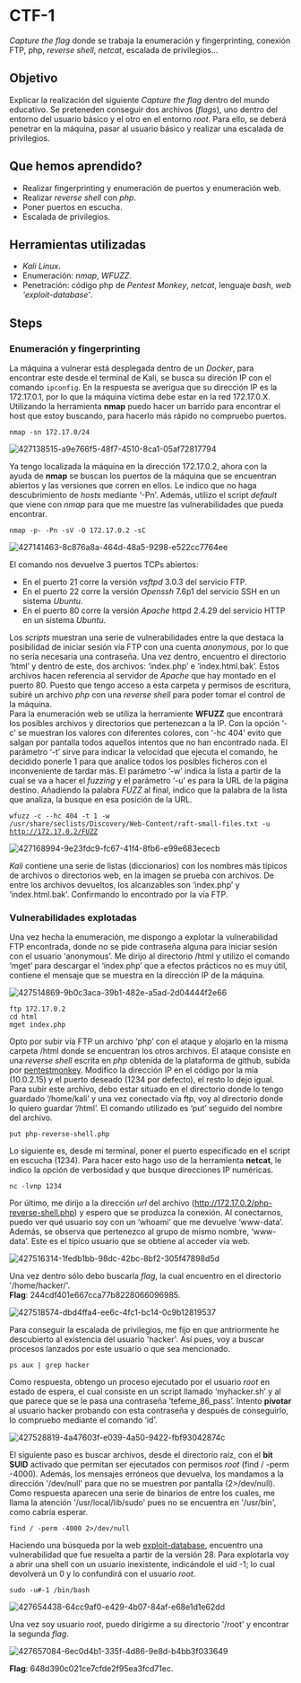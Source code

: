 # CTF-1
*Capture the flag* donde se trabaja la enumeración y fingerprinting, conexión FTP, php, *reverse shell*, *netcat*, escalada de privilegios... 

## Objetivo

Explicar la realización del siguiente _Capture the flag_ dentro del mundo educativo. Se preteneden conseguir dos archivos (_flags_), uno dentro del entorno del usuario básico y el otro en el entorno _root_. Para ello, se deberá penetrar en la máquina, pasar al usuario básico y realizar una escalada de privilegios.

## Que hemos aprendido?

- Realizar fingerprinting y enumeración de puertos y enumeración web.
- Realizar *reverse shell* con *php*.
- Poner puertos en escucha.
- Escalada de privilegios.

## Herramientas utilizadas

- *Kali Linux*.
- Enumeración: *nmap*, *WFUZZ*.
- Penetración: código php de *Pentest Monkey*, *netcat*, lenguaje *bash*, *web 'exploit-database'*. 

## Steps

### Enumeración y fingerprinting

La máquina a vulnerar está desplegada dentro de un *Docker*, para encontrar este desde el terminal de Kali, se busca su direción IP con el comando <code>ipconfig</code>. En la respuesta se averigua que su dirección IP es la 172.17.0.1, por lo que la máquina víctima debe estar en la red 172.17.0.X. Utilizando la herramienta __nmap__ puedo hacer un barrido para encontrar el host que estoy buscando, para hacerlo más rápido no compruebo puertos.  

<code>nmap -sn 172.17.0/24</code>  

![427138515-a9e766f5-48f7-4510-8ca1-05af72817794](https://github.com/user-attachments/assets/383ace90-df56-4fbd-b715-5f5f726caf92)

Ya tengo localizada la máquina en la dirección 172.17.0.2, ahora con la ayuda de __nmap__ se buscan los puertos de la máquina que se encuentran abiertos y las versiones que corren en ellos. Le indico que no haga descubrimiento de *hosts* mediante ‘-Pn’. Además, utilizo el script *default* que viene con *nmap* para que me muestre las vulnerabilidades que pueda encontrar.  

<code>nmap -p- -Pn -sV -O 172.17.0.2 -sC</code>  

![427141463-8c876a8a-464d-48a5-9298-e522cc7764ee](https://github.com/user-attachments/assets/4621faeb-9571-4a84-a347-830406e729f3)

El comando nos devuelve 3 puertos TCPs abiertos:
- En el puerto 21 corre la versión *vsftpd* 3.0.3 del servicio FTP.
- En el puerto 22 corre la versión *Openssh* 7.6p1 del servicio SSH en un sistema *Ubuntu*.
- En el puerto 80 corre la versión *Apache* httpd 2.4.29 del servicio HTTP en un sistema *Ubuntu*.

Los *scripts* muestran una serie de vulnerabilidades entre la que destaca la posibilidad de iniciar sesión vía FTP con una cuenta *anonymous*, por lo que no sería necesaria una contraseña. Una vez dentro, encuentro el directorio ‘html’ y dentro de este, dos archivos: ‘index.php’ e ‘index.html.bak’. Estos archivos hacen referencia al servidor de *Apache* que hay montado en el puerto 80. Puesto que tengo acceso a esta carpeta y permisos de escritura, subiré un archivo *php* con una *reverse shell* para poder tomar el control de la máquina.  
Para la enumeración web se utiliza la herramiente __WFUZZ__ que encontrará los posibles archivos y directorios que pertenezcan a la IP. Con la opción ‘-c’ se muestran los valores con diferentes colores, con ‘-hc 404’ evito que salgan por pantalla todos aquellos intentos que no han encontrado nada. El parámetro ‘-t’ sirve para indicar la velocidad que ejecuta el comando, he decidido ponerle 1 para que analice todos los posibles ficheros con el inconveniente de tardar más. El parámetro ‘-w’ indica la lista a partir de la cual se va a hacer el *fuzzing* y el parámetro ‘-u’ es para la URL de la página destino. Añadiendo la palabra *FUZZ* al final, indico que la palabra de la lista que analiza, la busque en esa posición de la URL.  

<code>wfuzz -c --hc 404 -t 1 -w /usr/share/seclists/Discovery/Web-Content/raft-small-files.txt -u http://172.17.0.2/FUZZ</code>  

![427168994-9e23fdc9-fc67-41f4-8fb6-e99e683ececb](https://github.com/user-attachments/assets/f49331ae-24e6-4ffc-8009-b237acb12157)

*Kali* contiene una serie de listas (diccionarios) con los nombres más típicos de archivos o directorios web, en la imagen se prueba con archivos. De entre los archivos devueltos, los alcanzables son ‘index.php’ y ‘index.html.bak’. Confirmando lo encontrado por la vía FTP.

### Vulnerabilidades explotadas
Una vez hecha la enumeración, me dispongo a explotar la vulnerabilidad FTP encontrada, donde no se pide contraseña alguna para iniciar sesión con el usuario ‘anonymous’. Me dirijo al directorio /html y utilizo el comando ‘mget’ para descargar el ‘index.php’ que a efectos prácticos no es muy útil, contiene el mensaje que se muestra en la dirección IP de la máquina.  

![427514869-9b0c3aca-39b1-482e-a5ad-2d04444f2e66](https://github.com/user-attachments/assets/321914e1-f60c-48dd-88ef-958f7eee6181)

<code>ftp 172.17.0.2</code>  
<code>cd html</code>  
<code>mget index.php</code>  

Opto por subir vía FTP un archivo ‘php’ con el ataque y alojarlo en la misma carpeta /html donde se encuentran los otros archivos. El ataque consiste en una _reverse shell_ escrita en *php* obtenida de la plataforma de github, subida por [pentestmonkey](https://github.com/pentestmonkey/php-reverse-shell/blob/master/php-reverse-shell.php). Modifico la dirección IP en el código por la mía (10.0.2.15) y el puerto deseado (1234 por defecto), el resto lo dejo igual. Para subir este archivo, debo estar situado en el directorio donde lo tengo guardado ‘/home/kali’ y una vez conectado vía ftp, voy al directorio donde lo quiero guardar ‘/html’. El comando utilizado es ‘put’ seguido del nombre del archivo.  

<code>put php-reverse-shell.php</code>  

Lo siguiente es, desde mi terminal, poner el puerto especificado en el script en escucha (1234). Para hacer esto hago uso de la herramienta **netcat**, le indico la opción de verbosidad y que busque direcciones IP numéricas.  

<code>nc -lvnp 1234</code>  

Por último, me dirijo a la dirección *url* del archivo (http://172.17.0.2/php-reverse-shell.php) y espero que se produzca la conexión. Al conectarnos, puedo ver qué usuario soy con un ‘whoami’ que me devuelve ‘www-data’. Además, se observa que pertenezco al grupo de mismo nombre, ‘www-data’. Este es el típico usuario que se obtiene al acceder vía web.

![427516314-1fedb1bb-98dc-42bc-8bf2-305f47898d5d](https://github.com/user-attachments/assets/0c79c87e-6701-4cd3-803f-a60e1ed377d6)

Una vez dentro sólo debo buscarla *flag*, la cual encuentro en el directorio '/home/hacker/'.  
**Flag**: 244cdf401e667cca77b8228066096985.  

![427518574-dbd4ffa4-ee6c-4fc1-bc14-0c9b12819537](https://github.com/user-attachments/assets/e4653076-ac0f-489b-9b16-4711d87d9005)

Para conseguir la escalada de privilegios, me fijo en que antriormente he descubierto al existencia del usuario 'hacker'. Así pues, voy a buscar procesos lanzados por este usuario o que sea mencionado.  

<code>ps aux | grep hacker</code>  

Como respuesta, obtengo un proceso ejecutado por el usuario *root* en estado de espera, el cual consiste en un script llamado ‘myhacker.sh’ y al que parece que se le pasa una contraseña ‘tefeme_86_pass’.
Intento **pivotar** al usuario hacker probando con esta contraseña y después de conseguirlo, lo compruebo mediante el comando ‘id’.

![427528819-4a47603f-e039-4a50-9422-fbf93042874c](https://github.com/user-attachments/assets/ae914b8f-a229-4e4f-85ef-b9ae2b797ae6)

El siguiente paso es buscar archivos, desde el directorio raíz, con el **bit SUID** activado que permitan ser ejecutados con permisos *root* (find / -perm -4000). Además, los mensajes erróneos que devuelva, los mandamos a la dirección '/dev/null' para que no se muestren por pantalla (2>/dev/null). Como respuesta aparecen una serie de binarios  de entre los cuales, me llama la atención '/usr/local/lib/sudo' pues no se encuentra en '/usr/bin', como cabría esperar.

<code>find / -perm -4000 2>/dev/null</code>

Haciendo una búsqueda por la web [exploit-database](https://www.exploit-db.com/exploits/47502), encuentro una vulnerabilidad que fue resuelta a partir de la versión 28. Para explotarla voy a abrir una shell con un usuario inexistente, indicándole el uid -1; lo cual devolverá un 0 y lo confundirá con el usuario *root*.

<code>sudo -u#-1 /bin/bash</code>

![427654438-64cc9af0-e429-4b07-84af-e68e1d1e62dd](https://github.com/user-attachments/assets/a8620f84-59cb-49f6-92e6-2f6f2be4a425)

Una vez soy usuario *root*, puedo dirigirme a su directorio '/root' y encontrar la segunda *flag*.

![427657084-6ec0d4b1-335f-4d86-9e8d-b4bb3f033649](https://github.com/user-attachments/assets/bc748004-0c88-4ce4-88a6-5a0b7fd45dcb)

**Flag**: 648d390c021ce7cfde2f95ea3fcd71ec.
